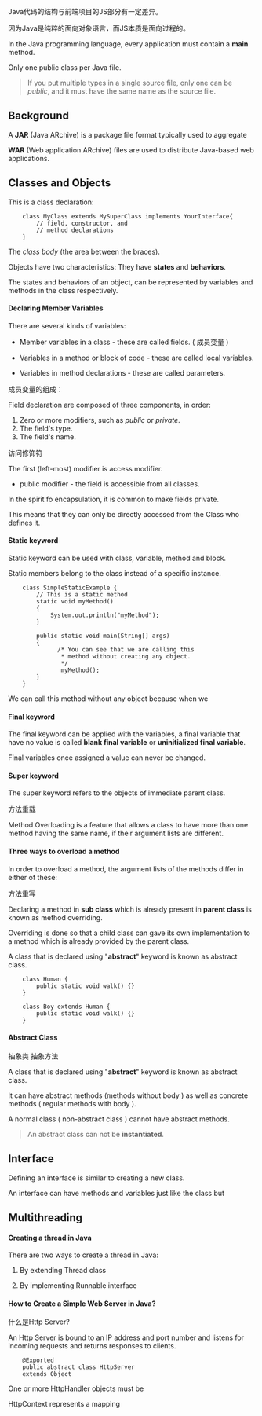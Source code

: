 Java代码的结构与前端项目的JS部分有一定差异。

因为Java是纯粹的面向对象语言，而JS本质是面向过程的。

In the Java programming language, every application must contain a **main** method.

Only one public class per Java file.

> If you put multiple types in a single source file, only one can be *public*, and it must have the same name as the source file.

## Background

A **JAR** (Java ARchive) is a package file format typically used to aggregate

**WAR** (Web application ARchive) files are used to distribute Java-based web applications.

## Classes and Objects

This is a class declaration:

        class MyClass extends MySuperClass implements YourInterface{
            // field, constructor, and 
            // method declarations
        }

The *class body* (the area between the braces).

Objects have two characteristics: They have **states** and **behaviors**.

The states and behaviors of an object, can be represented by variables and methods in the class respectively.

#### Declaring Member Variables

There are several kinds of variables:

- Member variables in a class - these are called fields. ( 成员变量 )

- Variables in a method or block of code - these are called local variables.

- Variables in method declarations - these are called parameters.

成员变量的组成：

Field declaration are composed of three components, in order:

1. Zero or more modifiers, such as *public* or *private*.
2. The field's type.
3. The field's name.

访问修饰符

The first (left-most) modifier is access modifier. 

- public modifier - the field is accessible from all classes.

In the spirit fo encapsulation, it is common to make fields private.

This means that they can only be directly accessed from the Class who defines it.

#### Static keyword

Static keyword can be used with class, variable, method and block.

Static members belong to the class instead of a specific instance.

        class SimpleStaticExample {
            // This is a static method
            static void myMethod()
            {
                System.out.println("myMethod");
            }
         
            public static void main(String[] args)
            {
                  /* You can see that we are calling this
                   * method without creating any object. 
                   */
                   myMethod();
            }
        }
        
We can call this method without any object because when we 

#### Final keyword

The final keyword can be applied with the variables, a final variable that have no value is called **blank final variable** or **uninitialized final variable**. 

Final variables once assigned a value can never be changed.

#### Super keyword

The super keyword refers to the objects of immediate parent class.

方法重载

Method Overloading is a feature that allows a class to have more than one method having the same name, if their argument lists are different.

#### Three ways to overload a method

In order to overload a method, the argument lists of the methods differ in either of these:

方法重写

Declaring a method in **sub class** which is already present in **parent class** is known as method overriding.

Overriding is done so that a child class can gave its own implementation to a method which is already provided by the parent class.

A class that is declared using "**abstract**" keyword is known as abstract class.

        class Human {
            public static void walk() {}
        }
        
        class Boy extends Human {
            public static void walk() {}
        }
        
#### Abstract Class 

抽象类 抽象方法

A class that is declared using "**abstract**" keyword is known as abstract class.

It can have abstract methods (methods without body ) as well as concrete methods ( regular methods with body ).

A normal class ( non-abstract class ) cannot have abstract methods.

> An abstract class can not be **instantiated**.

## Interface

Defining an interface is similar to creating a new class.

An interface can have methods and variables just like the class but 

## Multithreading

#### Creating a thread in Java

There are two ways to create a thread in Java:

1. By extending Thread class

2. By implementing Runnable interface

#### How to Create a Simple Web Server in Java?

什么是Http Server?

An Http Server is bound to an IP address and port number and listens for incoming requests and returns responses to clients.

        @Exported
        public abstract class HttpServer
        extends Object
        
One or more HttpHandler objects must be 

HttpContext represents a mapping